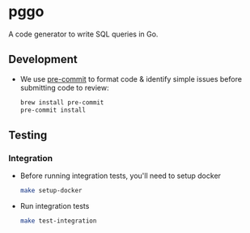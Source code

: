 # pggo
A code generator to write SQL queries in Go.

## Development

- We use [pre-commit](https://pre-commit.com/) to format code & identify simple issues before submitting code to review:
  ```bash
  brew install pre-commit
  pre-commit install
  ```

## Testing

### Integration

- Before running integration tests, you'll need to setup docker
  ```bash
  make setup-docker
  ```

- Run integration tests
  ```bash
  make test-integration
  ```
